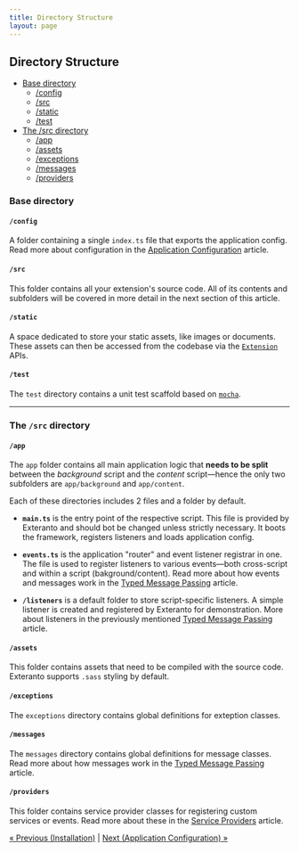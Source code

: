 ```yaml
---
title: Directory Structure
layout: page
---
```


## Directory Structure <!-- omit in toc -->

- [Base directory](#base-directory)
  - [/config](#config)
  - [/src](#src)
  - [/static](#static)
  - [/test](#test)
- [The /src directory](#the-src-directory)
  - [/app](#app)
  - [/assets](#assets)
  - [/exceptions](#exceptions)
  - [/messages](#messages)
  - [/providers](#providers)

### Base directory

#### `/config`

A folder containing a single `index.ts` file that exports the application
config. Read more about configuration in the
[Application Configuration][application-configuration] article.

#### `/src`

This folder contains all your extension's source code. All of its contents and
subfolders will be covered in more detail in the next section of this article.

#### `/static`

A space dedicated to store your static assets, like images or documents. These
assets can then be accessed from the codebase via the [`Extension`][Extension]
APIs.

#### `/test`

The `test` directory contains a unit test scaffold based on [`mocha`][mocha].

---

### The `/src` directory

#### `/app`

The `app` folder contains all main application logic that **needs to be split**
between the _background_ script and the _content_ script&mdash;hence the only
two subfolders are `app/background` and `app/content`.

Each of these directories includes 2 files and a folder by default.

- **`main.ts`** is the entry point of the respective script. This file is
provided by Exteranto and should bot be changed unless strictly necessary. It
boots the framework, registers listeners and loads application config.

- **`events.ts`** is the application "router" and event listener registrar in
one. The file is used to register listeners to various events&mdash;both
cross-script and within a script (bakground/content). Read more about how
events and messages work in the [Typed Message Passing][typed-message-passing]
article.

- **`/listeners`** is a default folder to store script-specific listeners. A
simple listener is created and registered by Exteranto for demonstration. More
about listeners in the previously mentioned
[Typed Message Passing][typed-message-passing] article.

#### `/assets`

This folder contains assets that need to be compiled with the source code.
Exteranto supports `.sass` styling by default.

#### `/exceptions`

The `exceptions` directory contains global definitions for exteption classes.

#### `/messages`

The `messages` directory contains global definitions for message classes. Read
more about how messages work in the
[Typed Message Passing][typed-message-passing] article.

#### `/providers`

This folder contains service provider classes for registering custom services or
events. Read more about these in the [Service Providers][service-providers]
article.

[&laquo; Previous (Installation)][installation]
|
[Next (Application Configuration) &raquo;][application-configuration]

<!-- References -->
[Extension]: TODO

[installation]: /articles/installation
[service-providers]: /articles/service-providers
[typed-message-passing]: /articles/typed-message-passing
[application-configuration]: /articles/application-configuration

[mocha]: https://mochajs.org/
